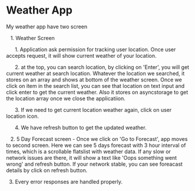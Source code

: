 # Weather App

My weather app have two screen

&nbsp; &nbsp;1. Weather Screen

&nbsp; &nbsp; &nbsp;     1. Application ask permission for tracking user location. Once user accepts request, it will show current weather of your location.

&nbsp; &nbsp; &nbsp;     2. at the top, you can search location, by clicking on 'Enter', you will get current weather at search location. Whatever the location we searched, it stores on an array and shows at bottom of the weather screen. Once we click on item in the search list, you can see that location on text input and click enter to get the current weather. Also it stores on asyncstorage to get the location array once we close the applicatiion.

&nbsp; &nbsp; &nbsp;     3. If we need to get current location weather again, click on user location icon.

&nbsp; &nbsp; &nbsp;     4. We have refresh button to get the updated weather.

&nbsp; &nbsp;2. 5 Day Forecast screen - Once we click on 'Go to Forecast', app moves to second screen. Here we can see 5 days forecast with 3 hour interval of times, which is a scrollable flatslist with weather data. If any slow or network issues are there, it will show a text  like 'Oops something went wrong' and refresh button. If your network stable, you can see foreacast details by click on refresh button.

&nbsp;&nbsp;3. Every error responses are handled properly.


   


